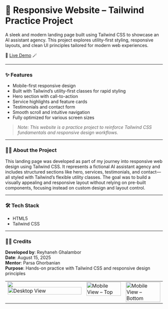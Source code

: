 # 👾 Responsive Website – Tailwind Practice Project  
A sleek and modern landing page built using Tailwind CSS to showcase an AI assistant agency. This project explores utility-first styling, responsive layouts, and clean UI principles tailored for modern web experiences.

🔗 [Live Demo](https://meek-puffpuff-4924a3.netlify.app/) 🪄

---

### ✨ Features  
- Mobile-first responsive design  
- Built with Tailwind’s utility-first classes for rapid styling  
- Hero section with call-to-action  
- Service highlights and feature cards  
- Testimonials and contact form  
- Smooth scroll and intuitive navigation  
- Fully optimized for various screen sizes  
> *Note: This website is a practice project to reinforce Tailwind CSS fundamentals and responsive design workflows.*

---

### 👩‍💻 About the Project  
This landing page was developed as part of my journey into responsive web design using Tailwind CSS. It represents a fictional AI assistant agency and includes structured sections like hero, services, testimonials, and contact—all styled with Tailwind’s flexible utility classes. The goal was to build a visually appealing and responsive layout without relying on pre-built components, focusing instead on custom design and layout control.

---

### 🛠️ Tech Stack  
- HTML5  
- Tailwind CSS   

---

### 🧑‍🎨 Credits  
**Developed by**: Reyhaneh Ghalambor  
**Date**: August 15, 2025  
**Mentor**: Parsa Ghorbanian  
**Purpose**: Hands-on practice with Tailwind CSS and responsive design principles

<table>
  <tr>
    <td width="50%" valign="top">
      <img src="<table>
  <tr>
    <td width="50%" valign="top">
      <img src="https://github.com/user-attachments/assets/70176e13-b76f-42bd-8dce-a5228112148f" alt="Desktop View" width="100%" />
    </td>
    <td width="25%" valign="top">
      <img src="https://github.com/user-attachments/assets/345698c1-2dfc-41a3-a10c-6597ae9957e8" alt="Mobile View – Top" width="100%" />
    </td>
    <td width="25%" valign="top">
      <img src="https://github.com/user-attachments/assets/ac048965-614b-48bd-928b-f2e409aa8c6f" alt="Mobile View – Bottom" width="100%" />
    </td>
  </tr>
